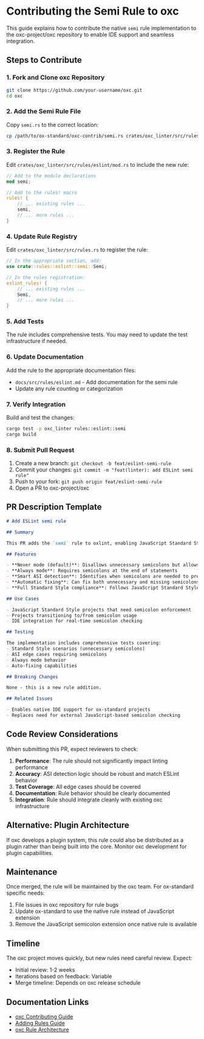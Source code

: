# Contributing the Semi Rule to oxc

This guide explains how to contribute the native `semi` rule implementation to the oxc-project/oxc repository to enable IDE support and seamless integration.

## Steps to Contribute

### 1. Fork and Clone oxc Repository

```bash
git clone https://github.com/your-username/oxc.git
cd oxc
```

### 2. Add the Semi Rule File

Copy `semi.rs` to the correct location:

```bash
cp /path/to/ox-standard/oxc-contrib/semi.rs crates/oxc_linter/src/rules/eslint/semi.rs
```

### 3. Register the Rule

Edit `crates/oxc_linter/src/rules/eslint/mod.rs` to include the new rule:

```rust
// Add to the module declarations
mod semi;

// Add to the rules! macro
rules! {
    // ... existing rules ...
    semi,
    // ... more rules ...
}
```

### 4. Update Rule Registry

Edit `crates/oxc_linter/src/rules.rs` to register the rule:

```rust
// In the appropriate section, add:
use crate::rules::eslint::semi::Semi;

// In the rules registration:
eslint_rules! {
    // ... existing rules ...
    Semi,
    // ... more rules ...
}
```

### 5. Add Tests

The rule includes comprehensive tests. You may need to update the test infrastructure if needed.

### 6. Update Documentation

Add the rule to the appropriate documentation files:

- `docs/src/rules/eslint.md` - Add documentation for the semi rule
- Update any rule counting or categorization

### 7. Verify Integration

Build and test the changes:

```bash
cargo test -p oxc_linter rules::eslint::semi
cargo build
```

### 8. Submit Pull Request

1. Create a new branch: `git checkout -b feat/eslint-semi-rule`
2. Commit your changes: `git commit -m "feat(linter): add ESLint semi rule"`
3. Push to your fork: `git push origin feat/eslint-semi-rule`
4. Open a PR to oxc-project/oxc

## PR Description Template

```markdown
# Add ESLint semi rule

## Summary

This PR adds the `semi` rule to oxlint, enabling JavaScript Standard Style semicolon enforcement with native IDE support.

## Features

- **Never mode (default)**: Disallows unnecessary semicolons but allows required ones for ASI
- **Always mode**: Requires semicolons at the end of statements  
- **Smart ASI detection**: Identifies when semicolons are needed to prevent automatic semicolon insertion issues
- **Automatic fixing**: Can fix both unnecessary and missing semicolons
- **Full Standard Style compliance**: Follows JavaScript Standard Style guidelines

## Use Cases

- JavaScript Standard Style projects that need semicolon enforcement
- Projects transitioning to/from semicolon usage
- IDE integration for real-time semicolon checking

## Testing

The implementation includes comprehensive tests covering:
- Standard Style scenarios (unnecessary semicolons)
- ASI edge cases requiring semicolons
- Always mode behavior
- Auto-fixing capabilities

## Breaking Changes

None - this is a new rule addition.

## Related Issues

- Enables native IDE support for ox-standard projects
- Replaces need for external JavaScript-based semicolon checking
```

## Code Review Considerations

When submitting this PR, expect reviewers to check:

1. **Performance**: The rule should not significantly impact linting performance
2. **Accuracy**: ASI detection logic should be robust and match ESLint behavior
3. **Test Coverage**: All edge cases should be covered
4. **Documentation**: Rule behavior should be clearly documented
5. **Integration**: Rule should integrate cleanly with existing oxc infrastructure

## Alternative: Plugin Architecture

If oxc develops a plugin system, this rule could also be distributed as a plugin rather than being built into the core. Monitor oxc development for plugin capabilities.

## Maintenance

Once merged, the rule will be maintained by the oxc team. For ox-standard specific needs:

1. File issues in oxc repository for rule bugs
2. Update ox-standard to use the native rule instead of JavaScript extension
3. Remove the JavaScript semicolon extension once native rule is available

## Timeline

The oxc project moves quickly, but new rules need careful review. Expect:

- Initial review: 1-2 weeks
- Iterations based on feedback: Variable
- Merge timeline: Depends on oxc release schedule

## Documentation Links

- [oxc Contributing Guide](https://oxc.rs/docs/contribute/overview.html)
- [Adding Rules Guide](https://oxc.rs/docs/contribute/linter/adding-rules.html)
- [oxc Rule Architecture](https://oxc.rs/docs/contribute/linter/rule-architecture.html)